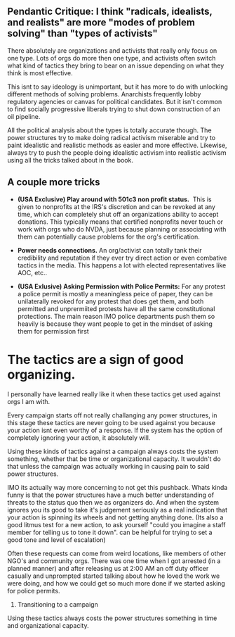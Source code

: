 ## Pendantic Critique: I think "radicals, idealists, and realists" are more "modes of problem solving" than "types of activists"

There absolutely are organizations and activists that really only focus on one type. Lots of orgs do more then one type, and activists often switch what kind of tactics they bring to bear on an issue depending on what they think is most effective.

This isnt to say ideology is unimportant, but it has more to do with unlocking different methods of solving problems. Anarchists frequently lobby regulatory agencies or canvas for political candidates. But it isn't common to find socially progressive liberals trying to shut down construction of an oil pipeline.

All the political analysis about the types is totally accurate though. The power structures try to make doing radical activism miserable and try to paint idealistic and realistic methods as easier and more effective. Likewise, always try to push the people doing idealistic activism into realistic activism using all the tricks talked about in the book.

## A couple more tricks

- **(USA Exclusive) Play around with 501c3 non profit status.**  This is given to nonprofits at the IRS's discretion and can be revoked at any time, which can completely shut off an organizations ability to accept donations. This typically means that certified nonprofits never touch or work with orgs who do NVDA, just because planning or associating with them can potentially cause problems for the org's certification.

- **Power needs connections.** An org/activist can totally tank their credibility and reputation if they ever try direct action or even combative tactics in the media. This happens a lot with elected representatives like AOC, etc..

- **(USA Exlusive) Asking Permission with Police Permits:** For any protest a police permit is mostly a meaningless peice of paper, they can be unilaterally revoked for any protest that does get them, and both permitted and unprermiited protests have all the same constitutional protections. The main reason IMO police departments push them so heavily is because they want people to get in the mindset of asking them for permission first

# The tactics are a sign of good organizing.

I personally have learned really like it when these tactics get used against orgs I am with.

Every campaign starts off not really challanging any power structures, in this stage these tactics are never going to be used against you because your action isnt even worthy of a response. If the system has the option of completely ignoring your action, it absolutely will.

Using these kinds of tactics against a campaign always costs the system something, whether that be time or organizational capacity. It wouldn't do that unless the campaign was actually working in causing pain to said power structures.

IMO its actually way more concerning to not get this pushback. Whats kinda funny is that the power structures have a much better understanding of threats to the status quo then we as organizers do. And when the system ignores you its good to take it's judgement seriously as a real indication that your action is spinning its wheels and not getting anything done.
(Its also a good litmus test for a new action, to ask yourself "could you imagine a staff member for <powerful person x> telling us to tone it down". can be helpful for trying to set a good tone and level of escalation)

Often these requests can come from weird locations, like members of other NGO's and community orgs. There was one time when I got arrested (in a planned manner) and after releasing us at 2:00 AM an off duty officer casually and unprompted started talking about how he loved the work we were doing, and how we could get so much more done if we started asking for police permits.

1. Transitioning to a campaign

Using these tactics always costs the power structures something in time and organizational capacity.
